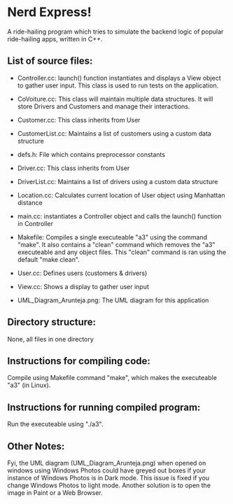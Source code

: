# Nerd Express!
A ride-hailing program which tries to simulate the backend logic of popular ride-hailing apps, written in C++.

## List of source files:    
 
* Controller.cc: launch() function instantiates and displays a View object to gather user input. This class is used to run tests on the application.   

  
* CoVoiture.cc: This class will maintain multiple data structures. It will store Drivers and Customers and manage their interactions.   

  
* Customer.cc: This class inherits from User   

  
* CustomerList.cc: Maintains a list of customers using a custom data structure   

* defs.h: File which contains preprocessor constants   

  
* Driver.cc: This class inherits from User   

  
* DriverList.cc: Maintains a list of drivers using a custom data structure   

  
* Location.cc: Calculates current location of User object using Manhattan distance   

* main.cc: instantiates a Controller object and calls the launch() function in Controller   

* Makefile: Compiles a single executeable "a3" using the command "make". It also contains a "clean" command which removes the "a3" executeable and any object
           files. This "clean" command is ran using the default "make clean".   
           
  
* User.cc: Defines users (customers & drivers)   

  
* View.cc: Shows a display to gather user input    

* UML_Diagram_Arunteja.png: The UML diagram for this application   


## Directory structure:
None, all files in one directory

## Instructions for compiling code:
Compile using Makefile command "make", which makes the executeable "a3" (in Linux).

## Instructions for running compiled program:
Run the executeable using "./a3".

## Other Notes:
Fyi, the UML diagram (UML_Diagram_Arunteja.png) when opened on windows using Windows Photos could have greyed out boxes if your instance of Windows Photos is in Dark mode.
This issue is fixed if you change Windows Photos to light mode. Another solution is to open the image in Paint or a Web Browser.
